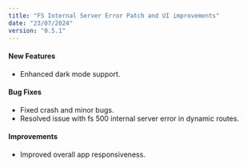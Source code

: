 ```yaml
---
title: "FS Internal Server Error Patch and UI improvements"
date: "23/07/2024"
version: "0.5.1"
---
```


#### New Features

- Enhanced dark mode support.

#### Bug Fixes

- Fixed crash and minor bugs.
- Resolved issue with fs 500 internal server error in dynamic routes.

#### Improvements

- Improved overall app responsiveness.
